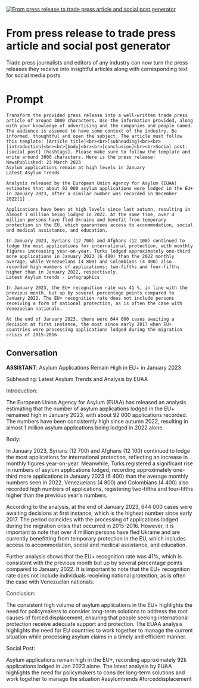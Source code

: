 
[![From press release to trade press article and social post generator](https://flow-prompt-covers.s3.us-west-1.amazonaws.com/icon/futuristic/futu_9.png)]()
# From press release to trade press article and social post generator 
Trade press journalists and editors of any industry can now turn the press releases they receive into insightful articles along with corresponding text for social media posts.

# Prompt

```
Transform the provided press release into a well-written trade press article of around 3000 characters. Use the information provided, along with your knowledge of advertising and the companies and people named. The audience is assumed to have some context of the industry. Be informed, thoughtful and open the subject. The article must follow this template: [Article title]<br><br>[subheading]<br><br>[introduction]<br><br>[body]<br><br>[conclusion]<br><br>Social post: [social post] [hashtags]. Please make sure to follow the template and write around 3000 characters. Here is the press release: 
NewsPublished: 23 March 2023
Asylum applications remain at high levels in January
Latest Asylum Trends

Analysis released by the European Union Agency for Asylum (EUAA) estimates that about 92 000 asylum applications were lodged in the EU+ in January 2023, after a similar number was recorded in December 2022[1] .

Applications have been at high levels since last autumn, resulting in almost 1 million being lodged in 2022. At the same time, over 4 million persons have fled Ukraine and benefit from temporary protection in the EU, which guarantees access to accommodation, social and medical assistance, and education.

In January 2023, Syrians (12 700) and Afghans (12 100) continued to lodge the most applications for international protection, with monthly figures increasing year-on-year. Turks lodged approximately one-third more applications in January 2023 (6 400) than the 2022 monthly average, while Venezuelans (4 800) and Colombians (4 400) also recorded high numbers of applications; two-fifths and four-fifths higher than in January 2022, respectively.
Latest Asylum trends - infographics

In January 2023, the EU+ recognition rate was 41 %, in line with the previous month, but up by several percentage points compared to January 2022. The EU+ recognition rate does not include persons receiving a form of national protection, as is often the case with Venezuelan nationals.

At the end of January 2023, there were 644 000 cases awaiting a decision at first instance, the most since early 2017 when EU+ countries were processing applications lodged during the migration crisis of 2015-2016.
```

## Conversation

**ASSISTANT**: Asylum Applications Remain High in EU+ in January 2023



Subheading: Latest Asylum Trends and Analysis by EUAA



Introduction:

The European Union Agency for Asylum (EUAA) has released an analysis estimating that the number of asylum applications lodged in the EU+ remained high in January 2023, with about 92 000 applications recorded. The numbers have been consistently high since autumn 2022, resulting in almost 1 million asylum applications being lodged in 2022 alone.



Body:

In January 2023, Syrians (12 700) and Afghans (12 100) continued to lodge the most applications for international protection, reflecting an increase in monthly figures year-on-year. Meanwhile, Turks registered a significant rise in numbers of asylum applications lodged, recording approximately one-third more applications in January 2023 (6 400) than the average monthly numbers seen in 2022. Venezuelans (4 800) and Colombians (4 400) also recorded high numbers of applications, registering two-fifths and four-fifths higher than the previous year's numbers.



According to the analysis, at the end of January 2023, 644 000 cases were awaiting decisions at first instance, which is the highest number since early 2017. The period coincides with the processing of applications lodged during the migration crisis that occurred in 2015-2016. However, it is important to note that over 4 million persons have fled Ukraine and are currently benefitting from temporary protection in the EU, which includes access to accommodation, social and medical assistance, and education.



Further analysis shows that the EU+ recognition rate was 41%, which is consistent with the previous month but up by several percentage points compared to January 2022. It is important to note that the EU+ recognition rate does not include individuals receiving national protection, as is often the case with Venezuelan nationals.



Conclusion:

The consistent high volume of asylum applications in the EU+ highlights the need for policymakers to consider long-term solutions to address the root causes of forced displacement, ensuring that people seeking international protection receive adequate support and protection. The EUAA analysis highlights the need for EU countries to work together to manage the current situation while processing asylum claims in a timely and efficient manner.



Social Post: 

Asylum applications remain high in the EU+, recording approximately 92k applications lodged in Jan 2023 alone. The latest analysis by EUAA highlights the need for policymakers to consider long-term solutions and work together to manage the situation #asylumtrends #forceddisplacement


